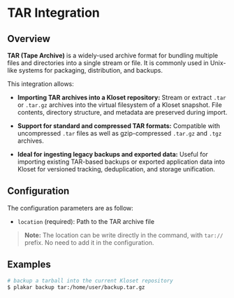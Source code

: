 # TAR Integration

## Overview

**TAR (Tape Archive)** is a widely-used archive format for bundling multiple files and directories into a single stream or file.
It is commonly used in Unix-like systems for packaging, distribution, and backups.

This integration allows:

* **Importing TAR archives into a Kloset repository:**
  Stream or extract `.tar` or `.tar.gz` archives into the virtual filesystem of a Kloset snapshot.
  File contents, directory structure, and metadata are preserved during import.

* **Support for standard and compressed TAR formats:**
  Compatible with uncompressed `.tar` files as well as gzip-compressed `.tar.gz` and `.tgz` archives.

* **Ideal for ingesting legacy backups and exported data:**
  Useful for importing existing TAR-based backups or exported application data into Kloset for versioned tracking, deduplication, and storage unification.

## Configuration

The configuration parameters are as follow:

- `location` (required): Path to the TAR archive file

> **Note:** The location can be write directly in the command, with `tar://` prefix. No need to add it in the configuration.

## Examples

```sh
# backup a tarball into the current Kloset repository
$ plakar backup tar:/home/user/backup.tar.gz
```
